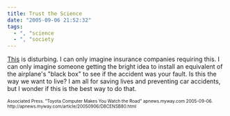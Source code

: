 ```yaml
---
title: Trust the Science
date: "2005-09-06 21:52:32"
tags:
  - ", "science
  - ", "society
---
```

<p><a href="http://apnews.myway.com/article/20050906/D8CENSB80.html">This</a> is disturbing.  I can only imagine insurance companies requiring this.  I can only imagine someone getting the bright idea to install an equivalent of the airplane's "black box" to see if the accident was your fault.  Is this the way we want to live?  I am all for saving lives and preventing car accidents, but I wonder if this is the best way to do that.</p>  <font size="-2"> Associated Press. "Toyota Computer Makes You Watch the Road" apnews.myway.com 2005-09-06. http://apnews.myway.com/article/20050906/D8CENSB80.html  </font>

